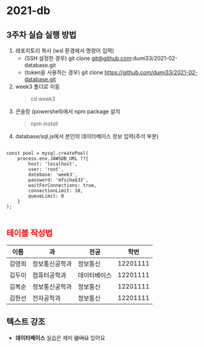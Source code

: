 # 2021-db

## 3주차 실습 실행 방법


1. 레포지토리 복사 (wsl 환경에서 명령어 입력)
    - (SSH 설정한 경우) git clone git@github.com:dumi33/2021-02-database.git
    - (token을 사용하는 경우) git clone https://github.com/dumi33/2021-02-database.git
2. week3 폴더로 이동
    >cd week3
3. 콘솔창 (powershell)에서 npm package 설치
    > npm install
4. database/sql.js에서 본인의 데이터베이스 정보 입력(주석 부분)

<pre>
<code>
const pool = mysql.createPool(
    process.env.JAWSDB_URL ??{
        host: 'localhost',
        user: 'root', 
        datebase: 'week3',
        password: 'mfsiha$33',
        waitForConnections: true,
        connectionLimit: 10,
        queueLimit: 0
    }
);
</code>
</pre>

## <span style="color:red"> 테이블 작성법</span>

이름|과|전공|학번
---|---|---|---|
김영희|정보통신공학과|정보통신|12201111|
김두미|컴퓨터공학과|데이터베이스|12201111|
김복순|정보통신공학과|정보통신|12201111|
김한선|전자공학과|정보통신|12201111|

## 텍스트 강조
- **데이터베이스** 실습은 재미 ~~없어요~~ 있어요

